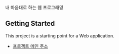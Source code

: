 내 마음대로 하는 웹 프로그래밍
## Getting Started
This project is a starting point for a Web application.
- [프로젝트 메인 주소](https://github.com/nimah03/WEB_MAIN)